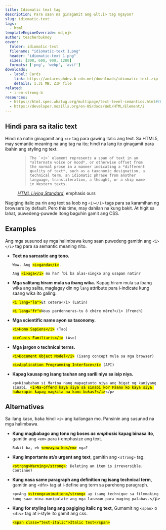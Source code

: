 ```yaml
---
title: Idiomatic text tag
description: Para saan na ginagamit ang &lt;i> tag ngayon?
slug: idiomatic-text
tags:
  - html
templateEngineOverride: md,njk
author: teacherbuknoy
cover:
  folder: idiomatic-text
  filename: "idiomatic-text 1.png"
  header: "idiomatic-text 1.png"
  sizes: [300, 600, 900, 1200]
  formats: ['png', 'webp', 'avif']
downloads:
  - label: Cards
    link: https://antaresphdev.b-cdn.net/downloads/idiomatic-text.zip
    details: 1.31 MB, ZIP file
related:
  - i-em-strong-b
resources:
  - https://html.spec.whatwg.org/multipage/text-level-semantics.html#the-i-element
  - https://developer.mozilla.org/en-US/docs/Web/HTML/Element/i
---
```


## Hindi para sa italic text

Hindi na natin ginagamit ang `<i>` tag para gawing italic ang text. Sa HTML5, may semantic meaning na ang tag na ito; hindi na lang ito ginagamit para ibahin ang styling ng text.

<figure class="quote">
  <blockquote>
    
    The `<i>` element represents a span of text in an *alternate voice or mood*, or otherwise offset from the normal prose in a manner indicating a *different quality of text*, such as a taxonomic designation, a technical term, an idiomatic phrase from another language, transliteration, a thought, or a ship name in Western texts.
  
  </blockquote>
  <figcaption>
    <cite><a href="https://html.spec.whatwg.org/multipage/text-level-semantics.html#the-i-element">HTML Living Standard</a></cite>, emphasis ours
  </figcaption>
</figure>

Nagiging italic pa rin ang text sa loob ng `<i></i>` tags para sa karamihan ng browsers by default. Pero this time, may dahilan na kung bakit. At higit sa lahat, puwedeng-puwede itong baguhin gamit ang CSS.

## Examples

Ang mga susunod ay mga halimbawa kung saan puwedeng gamitin ang `<i></i>` tag para sa semantic meaning nito.

<ul class="list--success">
  <li>
    <b>Text na sarcastic ang tono.</b>
    <pre><code>Wow. Ang <mark>&lt;i>ganda&lt;/i></mark>.</code></pre>
    <pre><code>Ang <mark>&lt;i>aga&lt;/i></mark> mo ha? ’Di ba alas-singko ang usapan natin?</code></pre>
  </li>
  <li>
    <b>Mga salitang hiram mula sa ibang wika.</b> Kapag hiram mula sa ibang wika ang salita, maglagay din ng <code>lang</code> attribute para i-indicate kung saang wika ito galing.
    <pre><code><mark>&lt;i lang="la"></mark>Et cetera&lt;/i> (Latin)</code></pre>
    <pre><code><mark>&lt;i lang="fr"></mark>Nous pardonneras-tu ô chère mère?&lt;/i> (French)</code></pre>
  </li>
  <li>
    <b>Mga scientific name ayon sa taxonomy.</b>
    <pre><code><mark>&lt;i>Homo Sapiens&lt;/i></mark> (Tao)</code></pre>
    <pre><code><mark>&lt;i>Canis Familiaris&lt;/i></mark> (Aso)</code></pre>
  </li>
  <li>
    <b>Mga jargon o technical terms.</b>
    <pre><code><mark>&lt;i>Document Object Model&lt;/i></mark> (isang concept mula sa mga browser)</code></pre>
    <pre><code><mark>&lt;i>Application Programming Interface&lt;/i></mark> (<abbr>API</abbr>)</code></pre>
  </li>
  <li>
    <b>Kapag kausap ng isang tauhan ang sarili niya sa isip niya.</b>
    <pre><code>&lt;p>Kinabahan si Marina nang mapagtanto niya ang bigat ng kaniyang sinabi. <mark>&lt;i>Na-offend kaya siya sa sinabi ko? Paano ko kaya siya haharapin kapag nagkita na kami bukas?&lt;/i></mark>&lt;/p></code></pre>
  </li>
</ul>

## Alternatives

Sa ilang kaso, baka hindi `<i>` ang kailangan mo. Pansinin ang susunod na mga halimbawa.

<ul class="list">
  <li>
    <b>Kung magbabago ang tono ng boses <em>as emphasis</em> kapag binasa ito</b>, gamitin ang <code>&lt;em></code> para i-emphasize ang text.
    <pre><code>Bakit ba, eh <mark>&lt;em>ayaw ko&lt;/em></mark> nga?</code></pre>
  </li>
  <li>
    <b>Kung importante at/o urgent ang text</b>, gamitin ang <code>&lt;strong></code> tag.
    <pre><code><mark>&lt;strong>Warning&lt;/strong></mark>: Deleting an item is irreversible. Continue?</code></pre>
  </li>
  <li>
    <b>Kung nasa same paragraph ang definition ng isang technical term</b>, gamitin ang <code>&lt;dfn></code> tag at i-define ang term sa parehong paragraph.
    <pre><code>&lt;p>Ang <mark>&lt;strong>animation&lt;/strong></mark> ay isang technique sa filmmaking kung saan mina-manipulate ang mga larawan para maging palabas.</code>&lt;/p></pre>
  </li>
  <li>
    <b>Kung for styling lang ang pagiging italic ng text</b>, Gumamit ng <code>&lt;span></code> o <code>&lt;div></code> tag at i-style ito gamit ang css.
    <pre><code><mark>&lt;span class="text-italic">Italic text&lt;/span></mark></code></pre>
  </li>
</ul>